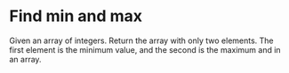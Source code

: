 # Find min and max

Given an array of integers. Return the array with only two elements. 
The first element is the minimum value, and the second is the maximum and in an array.
